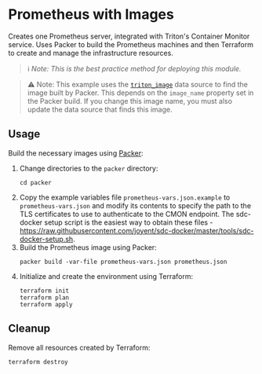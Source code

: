 # Prometheus with Images

Creates one Prometheus server, integrated with Triton's Container Monitor service. Uses Packer to build the 
Prometheus machines and then Terraform to create and manage the infrastructure resources.

> :information_source: _Note: This is the best practice method for deploying this module._

> :warning: Note: This example uses the [`triton_image`](https://www.terraform.io/docs/providers/triton/d/triton_image.html)
data source to find the image built by Packer. This depends on the `image_name` property set in the Packer build.
If you change this image name, you must also update the data source that finds this image.

## Usage

Build the necessary images using [Packer](https://www.packer.io/):

1. Change directories to the `packer` directory: 
    ```
    cd packer
    ```
1. Copy the example variables file `prometheus-vars.json.example` to `prometheus-vars.json` and modify its contents to 
specify the path to the TLS certificates to use to authenticate to the CMON endpoint. The sdc-docker setup script is the 
easiest way to obtain these files - https://raw.githubusercontent.com/joyent/sdc-docker/master/tools/sdc-docker-setup.sh.
1. Build the Prometheus image using Packer:
    ```
    packer build -var-file prometheus-vars.json prometheus.json
    ```
1. Initialize and create the environment using Terraform:
    ```
    terraform init
    terraform plan
    terraform apply
    ```

## Cleanup

Remove all resources created by Terraform:

```
terraform destroy
```
